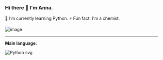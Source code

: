 ### Hi there 👋 I'm Anna.
🌱 I’m currently learning Python.
⚡ Fun fact: I'm a chemist.

![image](https://user-images.githubusercontent.com/110016471/203313833-e0a95c01-7b48-4c71-8210-0a8f331a6392.png)

-----------------------------------------------------------------------------------------------
<p><strong>Main language:</strong></p>


![Python svg](https://user-images.githubusercontent.com/110016471/203311434-e47486cf-5ff7-43c0-b962-e8d47ae64f14.png)


